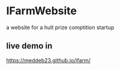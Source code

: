 # IFarmWebsite
a website for a hult prize comptition startup

## live demo in 
https://meddeb23.github.io/ifarm/
